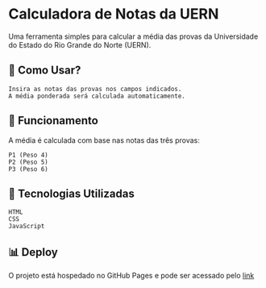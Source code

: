 # Calculadora de Notas da UERN

Uma ferramenta simples para calcular a média das provas da Universidade do Estado do Rio Grande do Norte (UERN). 

## 🚀 Como Usar?

    Insira as notas das provas nos campos indicados.
    A média ponderada será calculada automaticamente.

## 📝 Funcionamento

A média é calculada com base nas notas das três provas:

    P1 (Peso 4)
    P2 (Peso 5)
    P3 (Peso 6)


## 📂 Tecnologias Utilizadas

    HTML
    CSS
    JavaScript

## 📊 Deploy

O projeto está hospedado no GitHub Pages e pode ser acessado pelo [link](https://luizsouzadev.github.io/media-uern/)
